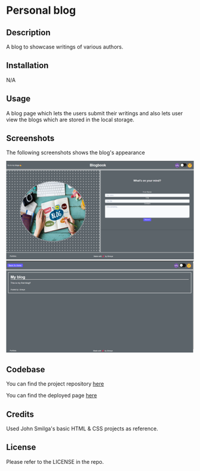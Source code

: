 # Personal blog

## Description

A blog to showcase writings of various authors.

## Installation

N/A

## Usage

A blog page which lets the users submit their writings and also lets user view the blogs which are stored in the local storage.

## Screenshots

The following screenshots shows the blog's appearance

![Screenshot of blog entry page](./images/blog-entry.png)
![Screenshot of blogs display page](./images/blogs.png)

## Codebase

You can find the project repository [here](https://github.com/shreyareddy6/my-first-blog.git)

You can find the deployed page [here](https://shreyareddy6.github.io/my-first-blog/index.html)

## Credits

Used John Smilga's basic HTML & CSS projects as reference.

## License

Please refer to the LICENSE in the repo.
